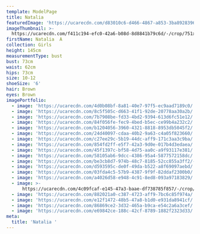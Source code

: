 ```yaml
---
template: ModelPage
title: Natalia
featuredImage: 'https://ucarecdn.com/d83010c6-d466-4867-a853-3ba8928396ba/'
imageThumbnail: >-
  https://ucarecdn.com/f411c194-efc0-42a6-b08d-8d8841b79c6d/-/crop/751x1017/153,94/-/preview/
firstName: Natalia  A
collection: Girls
height: 145cm
measurementType: bust
bust: 73cm
waist: 62cm
hips: 73cm
size: 10-12
shoeSize: '6'
hair: Brown
eyes: Brown
imagePortfolio:
  - image: 'https://ucarecdn.com/4d0b08bf-8a81-40e7-97f5-ec9aad7189c0/'
  - image: 'https://ucarecdn.com/8c5f505c-d663-41f1-92de-20778aa30a2b/'
  - image: 'https://ucarecdn.com/7b7908be-fd33-4bd2-9394-613d6fc51e12/'
  - image: 'https://ucarecdn.com/84f056fe-fec9-4bed-b5ec-ce99b4a232c2/'
  - image: 'https://ucarecdn.com/b1204056-3960-4321-8818-8953db5045f2/'
  - image: 'https://ucarecdn.com/24d40097-cdaa-40b2-9a63-c4a05f823660/'
  - image: 'https://ucarecdn.com/c27ee29c-5b19-44dc-aff9-171c3aa3c9ba/'
  - image: 'https://ucarecdn.com/854fd2ff-e5f7-42a3-9d0e-017b4d3edaea/'
  - image: 'https://ucarecdn.com/45f1397c-bf58-4d75-aa0c-a9f93117e381/'
  - image: 'https://ucarecdn.com/58105ab6-9dcc-4386-95a4-5877572158dc/'
  - image: 'https://ucarecdn.com/be3cb8d7-974b-48c7-8185-52cc855a3ff2/-/preview/'
  - image: 'https://ucarecdn.com/d593595c-de0f-49da-b522-a8f69097aebd/'
  - image: 'https://ucarecdn.com/03fda4c5-57b9-4387-9f9f-82ddaf2300b0/'
  - image: 'https://ucarecdn.com/a4026d58-e948-4c91-8ed8-093a97183829/'
  - image: >-
      https://ucarecdn.com/4c09fcaf-e145-47a3-baae-df738785f857/-/crop/637x963/1100,295/-/preview/
  - image: 'https://ucarecdn.com/882021a0-c387-4723-aff9-7bc6c85f974a/'
  - image: 'https://ucarecdn.com/e12f1472-48b5-47a8-b1d0-e931da8941cf/'
  - image: 'https://ucarecdn.com/86869ce2-3d32-465a-b9ca-e54c2a6a3cef/'
  - image: 'https://ucarecdn.com/e69842ce-188c-42cf-8789-1882f2323d33/'
meta:
  title: 'Natalia '
---
```


